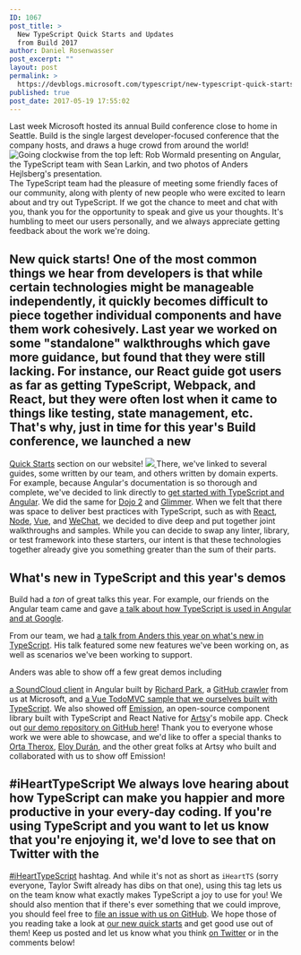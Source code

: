 ```yaml
---
ID: 1067
post_title: >
  New TypeScript Quick Starts and Updates
  from Build 2017
author: Daniel Rosenwasser
post_excerpt: ""
layout: post
permalink: >
  https://devblogs.microsoft.com/typescript/new-typescript-quick-starts-and-updates-from-build-2017/
published: true
post_date: 2017-05-19 17:55:02
---
```

Last week Microsoft hosted its annual Build conference close to home in Seattle. Build is the single largest developer-focused conference that the company hosts, and draws a huge crowd from around the world! ![Going clockwise from the top left: Rob Wormald presenting on Angular, the TypeScript team with Sean Larkin, and two photos of Anders Hejlsberg's presentation.][1] The TypeScript team had the pleasure of meeting some friendly faces of our community, along with plenty of new people who were excited to learn about and try out TypeScript. If we got the chance to meet and chat with you, thank you for the opportunity to speak and give us your thoughts. It's humbling to meet our users personally, and we always appreciate getting feedback about the work we're doing. 
## New quick starts! One of the most common things we hear from developers is that while certain technologies might be manageable independently, it quickly becomes difficult to piece together individual components and have them work cohesively. Last year we worked on some "standalone" walkthroughs which gave more guidance, but found that they were still lacking. For instance, our React guide got users as far as getting TypeScript, Webpack, and React, but they were often lost when it came to things like testing, state management, etc. That's why, just in time for this year's Build conference, we launched a new 

[Quick Starts][2] section on our website! [ ![][3] ][2] There, we've linked to several guides, some written by our team, and others written by domain experts. For example, because Angular's documentation is so thorough and complete, we've decided to link directly to [get started with TypeScript and Angular][4]. We did the same for [Dojo 2][5] and [Glimmer][6]. When we felt that there was space to deliver best practices with TypeScript, such as with [React][7], [Node][8], [Vue][9], and [WeChat][10], we decided to dive deep and put together joint walkthroughs and samples. While you can decide to swap any linter, library, or test framework into these starters, our intent is that these technologies together already give you something greater than the sum of their parts. 
## What's new in TypeScript and this year's demos

<p class="code-line undefined undefined undefined undefined code-active-line">
  <span>Build had a </span><em>ton</em><span> of great talks this year. For example, our friends on the Angular team came and gave </span><a href="https://channel9.msdn.com/events/Build/2017/T6006-R1">a talk about how TypeScript is used in Angular and at Google</a><span>.</span>
</p>

<p class="code-line undefined">
  From our team, we had <a href="https://channel9.msdn.com/events/Build/2017/B8088">a talk from Anders this year on what's new in TypeScript</a>. His talk featured some new features we've been working on, as well as scenarios we've been working to support.
</p> Anders was able to show off a few great demos including 

[a SoundCloud client][11] in Angular built by [Richard Park][12], a [GitHub crawler][13] from us at Microsoft, and [a Vue TodoMVC sample that we ourselves built with TypeScript][14]. We also showed off [Emission][15], an open-source component library built with TypeScript and React Native for [Artsy][16]'s mobile app. Check out [our demo repository on GitHub here][17]! Thank you to everyone whose work we were able to showcase, and we'd like to offer a special thanks to [Orta Therox][18], [Eloy Durán][19], and the other great folks at Artsy who built and collaborated with us to show off Emission! 
## #iHeartTypeScript We always love hearing about how TypeScript can make you happier and more productive in your every-day coding. If you're using TypeScript and you want to let us know that you're enjoying it, we'd love to see that on Twitter with the 

[#iHeartTypeScript][20] hashtag. And while it's not as short as `iHeartTS` (sorry everyone, Taylor Swift already has dibs on that one), using this tag lets us on the team know what exactly makes TypeScript a joy to use for you! We should also mention that if there's ever something that we could improve, you should feel free to [file an issue with us on GitHub][21]. We hope those of you reading take a look at [our new quick starts][2] and get good use out of them! Keep us posted and let us know what you think [on Twitter][20] or in the comments below!

 [1]: http://devblogs.microsoft.com/typescript/wp-content/uploads/sites/11/2017/05/build-2017-yay.jpg
 [2]: http://www.typescriptlang.org/samples/index.html
 [3]: http://devblogs.microsoft.com/typescript/wp-content/uploads/sites/11/2017/05/build-2017-quick-starts-yay.png
 [4]: https://angular.io/docs/ts/latest/quickstart.html
 [5]: https://dojo.io/tutorials/002_creating_an_application/
 [6]: https://glimmerjs.com/guides/installing
 [7]: https://github.com/Microsoft/TypeScript-React-Starter#typescript-react-starter
 [8]: https://github.com/Microsoft/TypeScript-Node-Starter#typescript-node-starter
 [9]: https://github.com/Microsoft/TypeScript-Vue-Starter#typescript-vue-starter
 [10]: https://github.com/Microsoft/TypeScript-WeChat-Starter
 [11]: https://github.com/r-park/soundcloud-ngrx
 [12]: https://github.com/r-park
 [13]: https://github.com/Microsoft/ghcrawler/tree/06586aca6c6f5750daab0ee18769071b909eebe3
 [14]: https://github.com/DanielRosenwasser/typescript-vue-todomvc
 [15]: https://github.com/artsy/emission/
 [16]: https://www.artsy.net/
 [17]: https://github.com/Microsoft/typescript-build2017-demos
 [18]: https://twitter.com/orta
 [19]: https://twitter.com/alloy
 [20]: https://twitter.com/intent/tweet?text=%23iHeartTypeScript
 [21]: https://github.com/Microsoft/TypeScript/issues/new